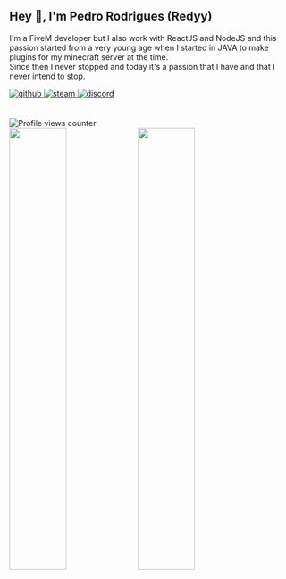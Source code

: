 ## Hey 👋, I'm Pedro Rodrigues (Redyy) 
I'm a FiveM developer but I also work with ReactJS and NodeJS and this passion started from a very young age when I started in JAVA to make plugins for my minecraft server at the time.  
Since then I never stopped and today it's a passion that I have and that I never intend to stop.   

<a href="https://github.com/redyydev" target="_blank">
<img src=https://img.shields.io/badge/github-%2324292e.svg?&style=for-the-badge&logo=github&logoColor=white alt=github style="margin-bottom: 5px;" />
</a>
<a href="https://steamcommunity.com/id/redptforever/" target="_blank">
<img src=https://img.shields.io/badge/steam-%23000000.svg?&style=for-the-badge&logo=steam&logoColor=white alt=steam style="margin-bottom: 5px;" />
</a>  
<a href="https://discord.gg/Z3xXyrbuUz" target="_blank">
<img src=https://img.shields.io/badge/discord-%23000000.svg?&style=for-the-badge&logo=discord&logoColor=white alt=discord style="margin-bottom: 5px;" />
</a>  

<br/> 

<br/> 

![Profile views counter](https://komarev.com/ghpvc/?username=redyydev&&style=flat-square)  
  <img src="https://github-readme-stats.vercel.app/api?username=redyydev&show_icons=true&count_private=true&hide_border=true" align="left" style="width: 45%;"/>
  <img src="https://github-readme-stats.vercel.app/api/top-langs/?username=redyydev&hide_border=true&layout=compact" align="left" style="width: 45%;" />
</div>

<br/>  

